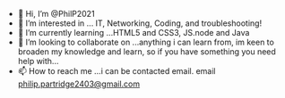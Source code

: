 - 👋 Hi, I’m @PhilP2021
- 👀 I’m interested in ... IT, Networking, Coding, and troubleshooting!
- 🌱 I’m currently learning ...HTML5 and CSS3, JS.node and Java
- 💞️ I’m looking to collaborate on ...anything i can learn from, im keen to broaden my knowledge and learn, so if you have something you need help with...
- 📫 How to reach me ...i can be contacted email. email philip.partridge2403@gmail.com

<!---
PhilP2021/PhilP2021 is a ✨ special ✨ repository because its `README.md` (this file) appears on your GitHub profile.
You can click the Preview link to take a look at your changes.
--->

